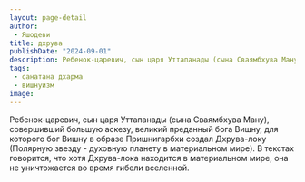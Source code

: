 ```yaml
---
layout: page-detail
author:
 - Яшодеви
title: дхрува
publishDate: "2024-09-01"
description: Ребенок-царевич, сын царя Уттапанады (сына Сваямбхува Ману), совершивший большую аскезу, великий преданный бога Вишну, для которого бог Вишну в образе Пришнигарбхи создал Дхрува-локу (Полярную звезду - духовную планету в материальном мире). В текстах говорится, что хотя Дхрува-лока находится в материальном мире, она не уничтожается во время гибели вселенной.
tags:
 - санатана дхарма
 - вишнуизм
image: 
---
```


Ребенок-царевич, сын царя Уттапанады (сына Сваямбхува Ману), совершивший большую аскезу, великий преданный бога Вишну, для которого бог Вишну в образе Пришнигарбхи создал Дхрува-локу (Полярную звезду - духовную планету в материальном мире). В текстах говорится, что хотя Дхрува-лока находится в материальном мире, она не уничтожается во время гибели вселенной.

